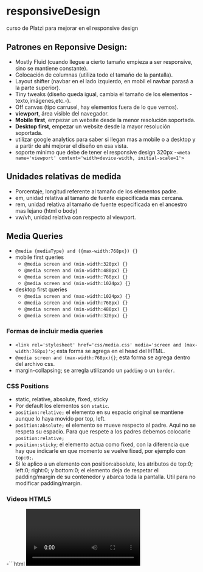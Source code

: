 # responsiveDesign
curso de Platzi para mejorar en el responsive design

## Patrones en Reponsive Design:
- Mostly Fluid (cuando llegue a cierto tamaño empieza a ser responsive, sino se mantiene constante).
- Colocación de columnas (utiliza todo el tamaño de la pantalla).
- Layout shifter (navbar en el lado izquierdo, en mobil el navbar parasá a la parte superior).
- Tiny tweaks (diseño queda igual, cambia el tamaño de los elementos -texto,imágenes,etc.-).
- Off canvas (tipo carrusel, hay elementos fuera de lo que vemos).
- **viewport**, área visible del navegador.
- **Mobile first**, empezar un website desde la menor resolución soportada.
- **Desktop first**, empezar un website desde la mayor resolución soportada.
- utilizar google analytics para saber si llegan mas a mobile o a desktop y a partir de ahi mejorar el diseño en esa vista.
- soporte minimo que debe de tener el responsive design 320px
-`<meta name='viewport' content='width=device-width, initial-scale=1'>`

## Unidades relativas de medida
- Porcentaje, longitud referente al tamaño de los elementos padre.
- em, unidad relativa al tamaño de fuente especificada más cercana.
- rem, unidad relativa al tamaño de fuente especificada en el ancestro mas lejano (html o body)
- vw/vh, unidad relativa con respecto al viewport.


## Media Queries
- `@media {mediaType} and ({max-width:768px}) {}`
- mobile first queries
  - `@media screen and (min-width:320px) {}`
  - `@media screen and (min-width:480px) {}`
  - `@media screen and (min-width:768px) {}`
  - `@media screen and (min-width:1024px) {}`
- desktop first queries
  - `@media screen and (max-width:1024px) {}`
  - `@media screen and (min-width:768px) {}`
  - `@media screen and (min-width:480px) {}`
  - `@media screen and (min-width:320px) {}`

### Formas de incluir media queries
- `<link rel='stylesheet' href='css/media.css' media='screen and (max-width:768px)'>`; esta forma se agrega en el head del HTML.
- `@media screen and (max-width:768px){}`; esta forma se agrega dentro del archivo css.
- margin-collapsing; se arregla utilizando un `padding` o un `border`.

### CSS Positions
- static, relative, absolute, fixed, sticky
- Por default los elementos son `static`.
- `position:relative;` el elemento en su espacio original se mantiene aunque lo haya movido por top, left.
- `position:absolute;` el elemento se mueve respecto al padre. Aqui no se respeta su espacio. Para que respete a los padres debemos colocarle `position:relative;`
- `position:sticky`; el elemento actua como fixed, con la diferencia que hay que indicarle en que momento se vuelve fixed, por ejemplo con `top:0;`.
- Si le aplico a un elemento con position:absolute, los atributos de top:0; left:0; right:0; y bottom:0; el elemento deja de respetar el padding/margin de su contenedor y abarca toda la pantalla. Util para no modificar padding/margin.

### Videos HTML5
-```html
<video> </video>
```


